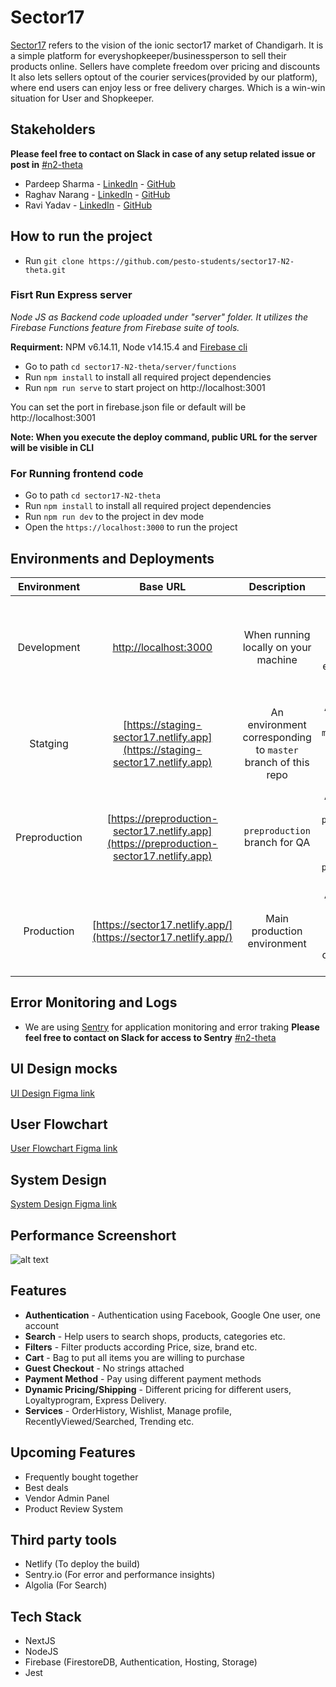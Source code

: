 # Sector17

[Sector17](https://sector17.netlify.app/) refers to the vision of the ionic sector17 market of Chandigarh. It is a simple platform for everyshopkeeper/businessperson to sell their products online. Sellers have complete freedom over pricing and discounts It also lets sellers optout of the courier services(provided by our platform), where end users can enjoy less or free delivery charges. Which is a win-win situation for User and Shopkeeper.


## Stakeholders 

**Please feel free to contact on Slack in case of any setup related issue or post in** [#n2-theta](https://join.slack.com/share/zt-sa486201-IYsy2Ms6fvqvauMmtmmbnQ)

- Pardeep Sharma - [LinkedIn](https://www.linkedin.com/in/pardeep2411/) - [GitHub](https://github.com/pardeep24)
- Raghav Narang - [LinkedIn](https://www.linkedin.com/in/raghav-narang/) - [GitHub](https://github.com/raghavnarang)
- Ravi Yadav - [LinkedIn](https://linkedin.com/in/raviyadav01/) - [GitHub](https://github.com/yadavravi2801)


## How to run the project

- Run `git clone https://github.com/pesto-students/sector17-N2-theta.git`


### Fisrt Run Express server

*Node JS as Backend code uploaded under "server" folder. It utilizes the Firebase Functions feature from Firebase suite of tools.*

**Requirment:** NPM v6.14.11, Node v14.15.4 and [Firebase cli](https://firebase.google.com/docs/cli#install_the_firebase_cli)

- Go to path `cd sector17-N2-theta/server/functions`
- Run `npm install` to install all required project dependencies
- Run `npm run serve` to start project on http://localhost:3001

You can set the port in firebase.json file or default will be http://localhost:3001

**Note: When you execute the deploy command, public URL for the server will be visible in CLI**


### For Running frontend code
- Go to path `cd sector17-N2-theta`
- Run `npm install` to install all required project dependencies
- Run `npm run dev` to the project in dev mode
- Open the `https://localhost:3000` to run the project 



## Environments and Deployments

| Environment | Base URL | Description  | Deployment |
| :-------:   | :------: | :----------: | :--------: |
| Development | [http://localhost:3000](http://localhost:3000) | When running locally on your machine  | When PR is Raise Netlify will create a preview URL on related environement on based on base branch  |
| Statging | [https://staging-sector17.netlify.app](https://staging-sector17.netlify.app) | An environment corresponding to `master` branch of this repo  |  Any changes merge to `master` branch will auto deploy on `staging` environment |
| Preproduction | [https://preproduction-sector17.netlify.app](https://preproduction-sector17.netlify.app) | `preproduction` branch for QA  | Any changes merge to `preproduction` branch will auto deploy on `preproduction` environment |
| Production | [https://sector17.netlify.app/](https://sector17.netlify.app/) | Main production environment  | Any changes merge to `production` branch will auto deploy on `production` environment |

## Error Monitoring and Logs
- We are using [Sentry](https://sentry.io/organizations/sector-17/issues/?environment=production&project=5814430
) for application monitoring and error traking **Please feel free to contact on Slack for access to Sentry** [#n2-theta](https://join.slack.com/share/zt-sa486201-IYsy2Ms6fvqvauMmtmmbnQ)

## UI Design mocks

[UI Design Figma link](https://www.figma.com/proto/vqaZjgHWYmHxOl9Gz1E6CU/Homepage?node-id=0%3A1&frame-preset-name=Desktop&scaling=scale-down&page-id=0%3A1)


## User Flowchart

[User Flowchart Figma link](https://www.figma.com/proto/qaFqDsQnEg2wQ3NA4qWavN/FlowChart?node-id=13%3A2&scaling=scale-down-width&page-id=0%3A1)


## System Design

[System Design Figma link](https://www.figma.com/proto/knwI6lMdUkmkazuGlO45Rb/HLDS---Sector-17?node-id=2%3A1&scaling=contain&page-id=0%3A1)

## Performance Screenshort
![alt text](https://storage.googleapis.com/sector17-chandigarh.appspot.com/readme/performance.jpg)


## Features

- **Authentication** - Authentication using Facebook, Google One user, one account
- **Search** - Help users to search shops, products, categories etc.
- **Filters** - Filter products according Price, size, brand etc.
- **Cart** - Bag to put all items you are willing to purchase
- **Guest Checkout** - No strings attached
- **Payment Method** - Pay using different payment methods
- **Dynamic Pricing/Shipping** - Different pricing for different users, Loyaltyprogram, Express Delivery.
- **Services** - OrderHistory, Wishlist, Manage profile, RecentlyViewed/Searched, Trending etc.


## Upcoming Features

- Frequently bought together
- Best deals
- Vendor Admin Panel
- Product Review System


## Third party tools

- Netlify (To deploy the build)
- Sentry.io (For error and performance insights)
- Algolia (For Search)



## Tech Stack

- NextJS
- NodeJS
- Firebase (FirestoreDB, Authentication, Hosting, Storage)
- Jest

